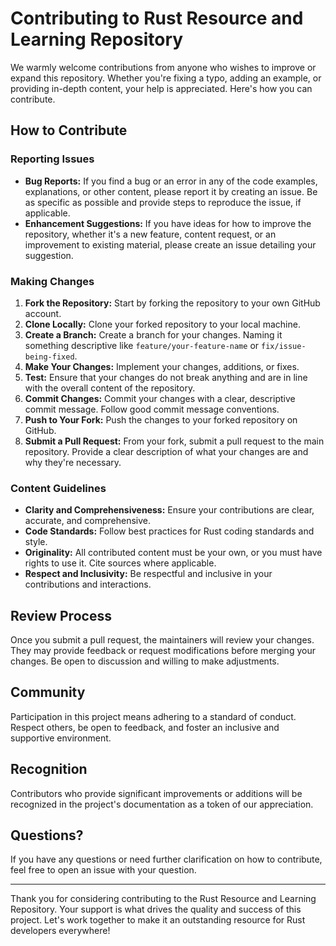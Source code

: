 # Contributing to Rust Resource and Learning Repository

We warmly welcome contributions from anyone who wishes to improve or expand this repository. Whether you're fixing a
typo, adding an example, or providing in-depth content, your help is appreciated. Here's how you can contribute.

## How to Contribute

### Reporting Issues

- **Bug Reports:** If you find a bug or an error in any of the code examples, explanations, or other content, please
  report it by creating an issue. Be as specific as possible and provide steps to reproduce the issue, if applicable.
- **Enhancement Suggestions:** If you have ideas for how to improve the repository, whether it's a new feature, content
  request, or an improvement to existing material, please create an issue detailing your suggestion.

### Making Changes

1. **Fork the Repository:** Start by forking the repository to your own GitHub account.
2. **Clone Locally:** Clone your forked repository to your local machine.
3. **Create a Branch:** Create a branch for your changes. Naming it something descriptive
   like `feature/your-feature-name` or `fix/issue-being-fixed`.
4. **Make Your Changes:** Implement your changes, additions, or fixes.
5. **Test:** Ensure that your changes do not break anything and are in line with the overall content of the repository.
6. **Commit Changes:** Commit your changes with a clear, descriptive commit message. Follow good commit message
   conventions.
7. **Push to Your Fork:** Push the changes to your forked repository on GitHub.
8. **Submit a Pull Request:** From your fork, submit a pull request to the main repository. Provide a clear description
   of what your changes are and why they're necessary.

### Content Guidelines

- **Clarity and Comprehensiveness:** Ensure your contributions are clear, accurate, and comprehensive.
- **Code Standards:** Follow best practices for Rust coding standards and style.
- **Originality:** All contributed content must be your own, or you must have rights to use it. Cite sources where
  applicable.
- **Respect and Inclusivity:** Be respectful and inclusive in your contributions and interactions.

## Review Process

Once you submit a pull request, the maintainers will review your changes. They may provide feedback or request
modifications before merging your changes. Be open to discussion and willing to make adjustments.

## Community

Participation in this project means adhering to a standard of conduct. Respect others, be open to feedback, and foster
an inclusive and supportive environment.

## Recognition

Contributors who provide significant improvements or additions will be recognized in the project's documentation as a
token of our appreciation.

## Questions?

If you have any questions or need further clarification on how to contribute, feel free to open an issue with your
question.

---

Thank you for considering contributing to the Rust Resource and Learning Repository. Your support is what drives the
quality and success of this project. Let's work together to make it an outstanding resource for Rust developers
everywhere!
